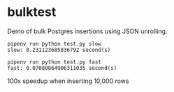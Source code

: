 # bulktest


Demo of bulk Postgres insertions using JSON unrolling.
    
    pipenv run python test.py slow
    slow: 8.231123685836792 second(s)
    
    pipenv run python test.py fast
    fast: 0.07080864906311035 second(s)

100x speedup when inserting 10,000 rows
